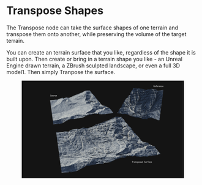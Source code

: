 # Transpose Shapes

The Transpose node can take the surface shapes of one terrain and transpose them onto another, while preserving the volume of the target terrain.

You can create an terrain surface that you like, regardless of the shape it is built upon. Then create or bring in a terrain shape you like - an Unreal Engine drawn terrain, a ZBrush sculpted landscape, or even a full 3D model1. Then simply Tranpose the surface.

<figure><img src="../../.gitbook/assets/transpose.webp" alt=""><figcaption></figcaption></figure>

